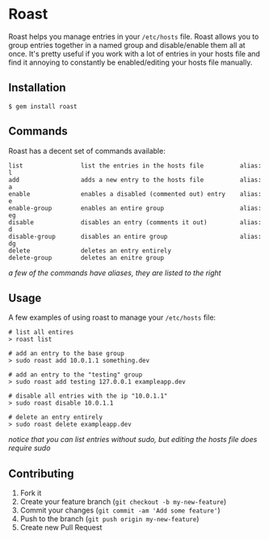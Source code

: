 # Roast

Roast helps you manage entries in your `/etc/hosts` file. Roast allows you to group entries together in a named group and disable/enable them all at once. It's pretty useful if you work with a lot of entries in your hosts file and find it annoying to constantly be enabled/editing your hosts file manually.

## Installation

    $ gem install roast

## Commands

Roast has a decent set of commands available:

    list                list the entries in the hosts file          alias: l
    add                 adds a new entry to the hosts file          alias: a
    enable              enables a disabled (commented out) entry    alias: e
    enable-group        enables an entire group                     alias: eg
    disable             disables an entry (comments it out)         alias: d
    disable-group       disables an entire group                    alias: dg
    delete              deletes an entry entirely
    delete-group        deletes an enitre group

*a few of the commands have aliases, they are listed to the right*

## Usage

A few examples of using roast to manage your `/etc/hosts` file:

    # list all entires
    > roast list

    # add an entry to the base group
    > sudo roast add 10.0.1.1 something.dev

    # add an entry to the "testing" group
    > sudo roast add testing 127.0.0.1 exampleapp.dev

    # disable all entries with the ip "10.0.1.1"
    > sudo roast disable 10.0.1.1

    # delete an entry entirely
    > sudo roast delete exampleapp.dev

*notice that you can list entries without sudo, but editing the hosts file does require sudo*

## Contributing

1. Fork it
2. Create your feature branch (`git checkout -b my-new-feature`)
3. Commit your changes (`git commit -am 'Add some feature'`)
4. Push to the branch (`git push origin my-new-feature`)
5. Create new Pull Request
